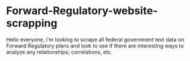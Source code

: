 # Forward-Regulatory-website-scrapping
Hello everyone, i'm looking to scrape all federal government text data on Forward Regulatory plans and look to see if there are interesting ways to analyze any relationships; correlations, etc. 
